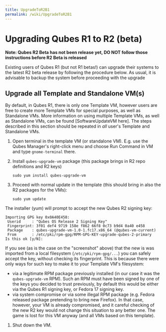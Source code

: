 ```yaml
---
title: UpgradeToR2B1
permalink: /wiki/UpgradeToR2B1
---
```


Upgrading Qubes R1 to R2 (beta)
===============================

**Note: Qubes R2 Beta has not been release yet, DO NOT follow those instructions before R2 Beta is released**

Existing users of Qubes R1 (but not R1 betas!) can upgrade their systems to the latest R2 beta release by following the procedure below. As usual, it is advisable to backup the system before proceeding with the upgrade

Upgrade all Template and Standalone VM(s)
-----------------------------------------

By default, in Qubes R1, there is only one Template VM, however users are free to create more Template VMs for special purposes, as well as Standalone VMs. More information on using multiple Template VMs, as well as Standalone VMs, can be found [SoftwareUpdateVM here]. The steps described in this section should be repeated in *all* user's Template and Standalone VMs.

1.  Open terminal in the template VM (or standalone VM). E.g. use the Qubes Manager's right-click menu and choose Run Command in VM and type `gnome-terminal` there.
2.  Install `qubes-upgrade-vm` package (this package brings in R2 repo definitions and R2 keys)

    ``` {.wiki}
    sudo yum install qubes-upgrade-vm
    ```

3.  Proceed with normal update in the template (this should bring in also the R2 packages for the VMs):

    ``` {.wiki}
    sudo yum update
    ```

The installer (yum) will prompt to accept the new Qubes R2 signing key:

``` {.wiki}
Importing GPG key 0x0A40E458:
 Userid     : "Qubes OS Release 2 Signing Key"
 Fingerprint: 3f01 def4 9719 158e f862 66f8 0c73 b9d4 0a40 e458
 Package    : qubes-upgrade-vm-1.0-1.fc17.x86_64 (@qubes-vm-current)
 From       : /etc/pki/rpm-gpg/RPM-GPG-KEY-upgrade-qubes-2-primary
Is this ok [y/N]:
```

If you see (as is the case on the "screenshot" above) that the new is was imported from a local filesystem (`/etc/pki/rpm-gpg/...`) you can safely accept the key, without checking its fingerprint. This is because there were only ways for such key to make it to your Template VM's filesystem:

-   via a legitimate RPM package previously installed (in our case it was the `qubes-upgrade-vm` RPM). Such an RPM must have been signed by one of the keys you decided to trust previously, by default this would be either via the Qubes R1 signing key, or Fedora 17 signing key.
-   via system compromise or via some illegal RPM package (e.g. Fedora released package pretending to bring new Firefox). In that case, however, your VM is already compromised, and it careful checking of the new R2 key would not change this situation to any better one. The game is lost for this VM anyway (and all VMs based on this template).

1.  Shut down the VM.

